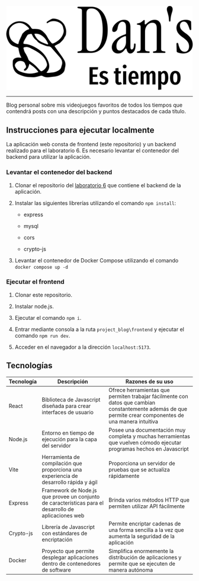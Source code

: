 <p align="center">
    <img src='frontend/assets/dans_logo.png' alt='Logo del Blog'>
</p>

---

Blog personal sobre mis videojuegos favoritos de todos los tiempos que contendrá posts con una descripción y puntos destacados de cada título.

## Instrucciones para ejecutar localmente

La aplicación web consta de frontend (este repositorio) y un backend realizado para el laboratorio 6. Es necesario levantar el contenedor del backend para utilizar la aplicación.

### Levantar el contenedor del backend

1. Clonar el repositorio del [laboratorio 6](https://github.com/DANdelion-0908/Laboratorio6.git) que contiene el backend de la aplicación.

2. Instalar las siguientes librerías utilizando el comando `npm install`:

    - express

    - mysql

    - cors

    - crypto-js

3. Levantar el contenedor de Docker Compose utilizando el comando `docker compose up -d`

### Ejecutar el frontend

1. Clonar este repositorio.

2. Instalar node.js.

3. Ejecutar el comando `npm i`.

4. Entrar mediante consola a la ruta `project_blog\frontend` y ejecutar el comando `npm run dev`.

5. Acceder en el navegador a la dirección `localhost:5173`.

## Tecnologías

|**Tecnología**|**Descripción**|**Razones de su uso**|
|--------------|---------------|---------------------|
|React|Biblioteca de Javascript diseñada para crear interfaces de usuario|Ofrece herramientas que permiten trabajar fácilmente con datos que cambian constantemente además de que permite crear componentes de una manera intuitiva|
|Node.js|Entorno en tiempo de ejecución para la capa del servidor|Posee una documentación muy completa y muchas herramientas que vuelven cómodo ejecutar programas hechos en Javascript|
|Vite|Herramienta de compilación que proporciona una experiencia de desarrollo rápida y ágil|Proporciona un servidor de pruebas que se actualiza rápidamente|
|Express|Framework de Node.js que provee un conjunto de características para el desarrollo de aplicaciones web|Brinda varios métodos HTTP que permiten utilizar API fácilmente|
|Crypto-js|Librería de Javascript con estándares de encriptación|Permite encriptar cadenas de una forma sencilla a la vez que aumenta la seguridad de la aplicación|
|Docker|Proyecto que permite desplegar aplicaciones dentro de contenedores de software|Simplifica enormemente la distribución de aplicaciones y permite que se ejecuten de manera autónoma|

